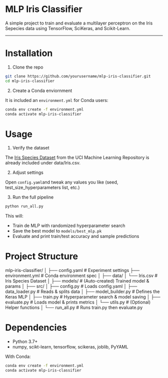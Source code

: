 # MLP Iris Classifier

A simple project to train and evaluate a multilayer perceptron on the Iris Sepecies data using TensorFlow, SciKeras, and Scikit-Learn.

---

# Installation

1. Clone the repo

```bash
git clone https://github.com/yourusername/mlp-iris-classifier.git
cd mlp-iris-classifier
```

2. Create a Conda enviornment

It is included an `environment.yml` for Conda users: 

```bash 
conda env create -f environment.yml
conda activate mlp-iris-classifier
```

# Usage

1. Verify the dataset

The [Iris Species Dataset](https://archive.ics.uci.edu/dataset/53/iris) from the UCI Machine Learning Repository is already included under data/Iris.csv.

2. Adjust settings

Open `config.yaml`and tweak any values you like (seed, test_size_hyperparameters list, etc.)

3. Run the full pipeline

```bash
python run_all.py
```

This will: 

- Train de MLP with randomized hyperparameter search
- Save the best model to `models/best_mlp.pk`
- Evaluate and print train/test accuracy and sample predictions

# Project Structure

mlp-iris-classifier/
│
├── config.yaml          # Experiment settings
├── environment.yml      # Conda environment spec
│
├── data/
│   └── Iris.csv     # Iris Species Dataset
│
├── models/              # (Auto-created) Trained model & params
│
├── src/
│   ├── config.py        # Loads config.yaml
│   ├── data_loader.py   # Reads & splits data
│   ├── model_builder.py # Defines the Keras MLP
│   ├── train.py         # Hyperparameter search & model saving
│   ├── evaluate.py      # Loads model & prints metrics
│   └── utils.py         # (Optional) Helper functions
│
└── run_all.py           # Runs train.py then evaluate.py

# Dependencies 

- Python 3.7+
- numpy, scikt-learn, tensorflow, scikeras, joblib, PyYAML

With Conda:

```bash 
conda env create -f environment.yml
conda activate mlp-iris-classifier
```